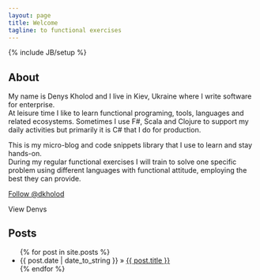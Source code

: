 ```yaml
---
layout: page
title: Welcome
tagline: to functional exercises
---
```

{% include JB/setup %}

## About   

My name is Denys Kholod and I live in Kiev, Ukraine where I write software for enterprise.   
At leisure time I like to learn functional programing, tools, languages and related ecosystems. Sometimes I use F#, Scala and Clojure to support my daily activities but primarily it is C# that I do for production.   
   
This is my micro-blog and code snippets library that I use to learn and stay hands-on.   
During my regular functional exercises I will train to solve one specific problem using different languages with functional attitude, employing the best they can provide.
   
   
<p>
  <a href="https://twitter.com/dkholod" class="twitter-follow-button" data-show-count="false">Follow @dkholod</a>
  <script>!function(d,s,id){var js,fjs=d.getElementsByTagName(s)[0];if(!d.getElementById(id)){js=d.createElement(s);js.id=id;js.src="//platform.twitter.com/widgets.js";fjs.parentNode.insertBefore(js,fjs);}}(document,"script","twitter-wjs");</script>
</p>

<p>
  <a href="http://www.linkedin.com/in/dkholod" ><img src="http://www.linkedin.com/img/webpromo/btn_profile_bluetxt_80x15.gif" width="80" height="15" border="0" alt="View Denys Kholod's profile on LinkedIn"></a>
</p>

## Posts
   
<ul class="posts">
  {% for post in site.posts %}
    <li><span>{{ post.date | date_to_string }}</span> &raquo; <a href="{{ BASE_PATH }}{{ post.url }}">{{ post.title }}</a></li>
  {% endfor %}
</ul>
